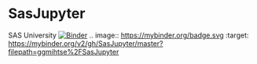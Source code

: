 # SasJupyter
SAS University
[![Binder](https://mybinder.org/badge.svg)](https://mybinder.org/v2/gh/SasJupyter/master?filepath=ggmihtse%2FSasJupyter)
.. image:: https://mybinder.org/badge.svg :target: https://mybinder.org/v2/gh/SasJupyter/master?filepath=ggmihtse%2FSasJupyter
